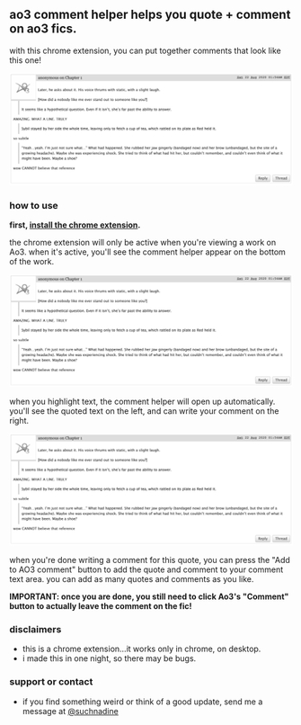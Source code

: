 ## ao3 comment helper helps you quote + comment on ao3 fics.

with this chrome extension, you can put together comments that look like this one!

![Image showing 3 sets of comments attached to 3 quoted passages from the text](https://raw.githubusercontent.com/neauro/ao3_comment_helper/gh-pages/sample_screenshot.png)

### how to use
<strong>first, [install the chrome extension](https://twitter.com/suchnadine).</strong>

the chrome extension will only be active when you're viewing a work on Ao3. when it's active, you'll see the comment helper appear on the bottom of the work.

![Image showing 3 sets of comments attached to 3 quoted passages from the text](https://raw.githubusercontent.com/neauro/ao3_comment_helper/gh-pages/sample_screenshot.png)

when you highlight text, the comment helper will open up automatically. you'll see the quoted text on the left, and can write your comment on the right.

![Image showing 3 sets of comments attached to 3 quoted passages from the text](https://raw.githubusercontent.com/neauro/ao3_comment_helper/gh-pages/sample_screenshot.png)

when you're done writing a comment for this quote, you can press the "Add to AO3 comment" button to add the quote and comment to your comment text area. you can add as many quotes and comments as you like.

<strong>IMPORTANT: once you are done, you still need to click Ao3's "Comment" button to actually leave the comment on the fic!</strong>


### disclaimers

- this is a chrome extension...it works only in chrome, on desktop.
- i made this in one night, so there may be bugs.

### support or contact

- if you find something weird or think of a good update, send me a message at [@suchnadine](https://twitter.com/suchnadine)
